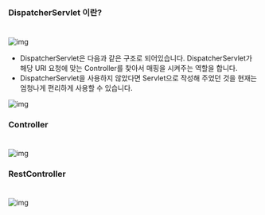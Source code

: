 ### DispatcherServlet 이란?
#
![img](https://camo.githubusercontent.com/01a6333cca08c0dc66a856644bbb9264a5bc02b6a16724daf77bfbcb180999f3/68747470733a2f2f696d67312e6461756d63646e2e6e65742f7468756d622f523132383078302f3f73636f64653d6d746973746f72793226666e616d653d6874747073253341253246253246626c6f672e6b616b616f63646e2e6e6574253246646e25324658676a6847253246627471463141554178794f253246416b587574714a6d4e346c77784a664f696962386f31253246696d672e706e67)
* DispatcherServlet은 다음과 같은 구조로 되어있습니다. DispatcherServlet가 해당 URI 요청에 맞는 Controller를 찾아서 매핑을 시켜주는 역할을 합니다.
* DispatcherServlet을 사용하지 않았다면 Servlet으로 작성해 주었던 것을 현재는 엄청나게 편리하게 사용할 수 있습니다.

![img](https://camo.githubusercontent.com/ca2b79018987d1862e8520266b3721b739ffc266dc5317a27cc2414cfaa28bcc/68747470733a2f2f696d67312e6461756d63646e2e6e65742f7468756d622f523132383078302f3f73636f64653d6d746973746f72793226666e616d653d6874747073253341253246253246626c6f672e6b616b616f63646e2e6e6574253246646e253246564c7547612532466274714630514436624e732532466b666b34307150574c4f5974576c5a47526e33617530253246696d672e706e67)

### Controller
#
![img](https://camo.githubusercontent.com/faf1dc13acd9973fa73aa0d1c3405854df366be6cef34f0a01629727535d4020/68747470733a2f2f696d67312e6461756d63646e2e6e65742f7468756d622f523132383078302f3f73636f64653d6d746973746f72793226666e616d653d6874747073253341253246253246626c6f672e6b616b616f63646e2e6e6574253246646e253246623554305a32253246627471465a354274484f34253246504b557376534b4154524d41475476384647514f5330253246696d672e706e67)

### RestController
#
![img](https://camo.githubusercontent.com/07de54de485af91dfc36280ebfb1b0dfd4897c51125fc71115308edcfc305ea4/68747470733a2f2f696d67312e6461756d63646e2e6e65742f7468756d622f523132383078302f3f73636f64653d6d746973746f72793226666e616d653d6874747073253341253246253246626c6f672e6b616b616f63646e2e6e6574253246646e2532466377754762332532466274714631427a64446539253246463373424b51514f7a316c325a715845556342666b31253246696d672e706e67)
